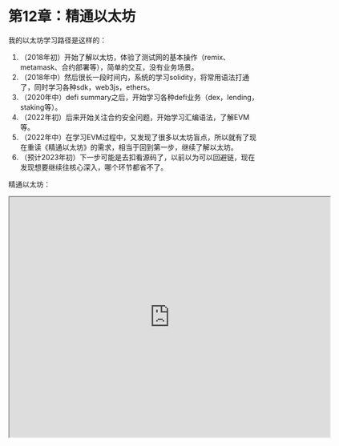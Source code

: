 # 第12章：精通以太坊



我的以太坊学习路径是这样的：

1. （2018年初）开始了解以太坊，体验了测试网的基本操作（remix、metamask、合约部署等），简单的交互，没有业务场景。
2. （2018年中）然后很长一段时间内，系统的学习solidity，将常用语法打通了，同时学习各种sdk，web3js，ethers。
3. （2020年中）defi summary之后，开始学习各种defi业务（dex，lending，staking等）。
4. （2022年初）后来开始关注合约安全问题，开始学习汇编语法，了解EVM等。
5. （2022年中）在学习EVM过程中，又发现了很多以太坊盲点，所以就有了现在重读《精通以太坊》的需求，相当于回到第一步，继续了解以太坊。
6. （预计2023年初）下一步可能是去扣看源码了，以前以为可以回避链，现在发现想要继续往核心深入，哪个环节都省不了。



精通以太坊：
<iframe src="https://drive.google.com/file/d/1-0yanRr70jODXx2F4BvRy-p9iG246G_9/preview" width="640" height="480" allow="autoplay"></iframe>